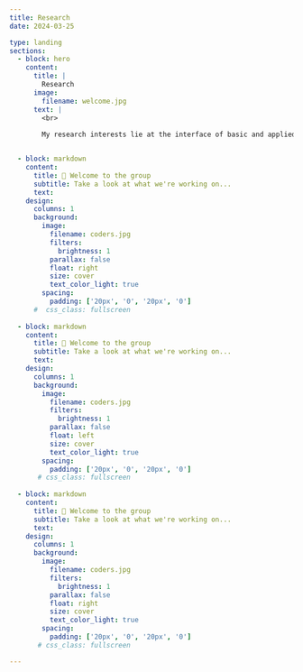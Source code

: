 ```yaml
---
title: Research
date: 2024-03-25

type: landing
sections:
  - block: hero
    content:
      title: |
        Research
      image:
        filename: welcome.jpg
      text: |
        <br>
        
        My research interests lie at the interface of basic and applied ecology.  I am broadly interested in how human interactions with freshwater ecosystems, including fishing, lake and fisheries management practices, and climate change, alter evolutionary and ecological processes in inland lakes, rivers, and the Great Lakes.  By understanding these responses, we can develop new approaches and practices for fisheries management in a rapidly changing landscape.


  - block: markdown
    content:
      title: 👋 Welcome to the group
      subtitle: Take a look at what we're working on...
      text: 
    design:
      columns: 1
      background:
        image:
          filename: coders.jpg
          filters: 
            brightness: 1
          parallax: false
          float: right
          size: cover
          text_color_light: true
        spacing:
          padding: ['20px', '0', '20px', '0']
      #  css_class: fullscreen
        
  - block: markdown
    content:
      title: 👋 Welcome to the group
      subtitle: Take a look at what we're working on...
      text: 
    design:
      columns: 1
      background:
        image:
          filename: coders.jpg
          filters: 
            brightness: 1
          parallax: false
          float: left
          size: cover
          text_color_light: true
        spacing:
          padding: ['20px', '0', '20px', '0']
       # css_class: fullscreen
        
  - block: markdown
    content:
      title: 👋 Welcome to the group
      subtitle: Take a look at what we're working on...
      text: 
    design:
      columns: 1
      background:
        image:
          filename: coders.jpg
          filters: 
            brightness: 1
          parallax: false
          float: right
          size: cover
          text_color_light: true
        spacing:
          padding: ['20px', '0', '20px', '0']
       # css_class: fullscreen

---
```

